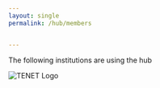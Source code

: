 ```yaml
---
layout: single
permalink: /hub/members


---
```


The following institutions are using the hub
 
![TENET Logo]({{site.baseurl}}/assets/images/tenet.png )
